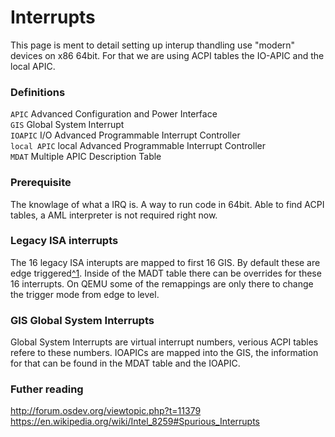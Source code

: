 
# Interrupts

This page is ment to detail setting up interup thandling use "modern" devices
on x86 64bit. For that we are using ACPI tables the IO-APIC and the local APIC.

### Definitions

`APIC` Advanced Configuration and Power Interface  
`GIS` Global System Interrupt  
`IOAPIC` I/O Advanced Programmable Interrupt Controller  
`local APIC` local Advanced Programmable Interrupt Controller  
`MDAT` Multiple APIC Description Table   

### Prerequisite

The knowlage of what a IRQ is. A way to run code in 64bit. Able to find ACPI
tables, a AML interpreter is not required right now.

### Legacy ISA interrupts

The 16 legacy ISA interupts are mapped to first 16 GIS. By default these are
edge triggered[^1][1]. Inside of the MADT table there can be overrides for
these 16 interrupts. On QEMU some of the remappings are only there to change
the trigger mode from edge to level.

### GIS Global System Interrupts

Global System Interrupts are virtual interrupt numbers, verious ACPI tables
refere to these numbers. IOAPICs are mapped into the GIS, the information for
that can be found in the MDAT table and the IOAPIC.

### Futher reading

http://forum.osdev.org/viewtopic.php?t=11379
https://en.wikipedia.org/wiki/Intel_8259#Spurious_Interrupts

[1]: https://en.wikipedia.org/wiki/Intel_8259#Edge_and_level_triggered_modes
